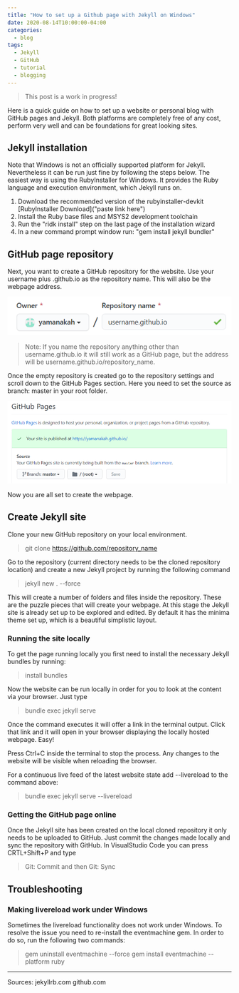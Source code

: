 ```yaml
---
title: "How to set up a Github page with Jekyll on Windows"
date: 2020-08-14T10:00:00-04:00
categories:
  - blog
tags:
  - Jekyll
  - GitHub
  - tutorial
  - blogging
---
```


>This post is a work in progress! 

Here is a quick guide on how to set up a website or personal blog with GitHub pages and Jekyll. Both platforms are completely free of any cost, perform very well and can be foundations for great looking sites.

## Jekyll installation

Note that Windows is not an officially supported platform for Jekyll. Nevertheless it can be run just fine by following the steps below. The easiest way is using the RubyInstaller for Windows. It provides the Ruby language and execution environment, which Jekyll runs on.

1. Download the recommended version of the rubyinstaller-devkit 
[RubyInstaller Download]("paste link here")
2. Install the Ruby base files and MSYS2 development toolchain
3. Run the "ridk install" step on the last page of the installation wizard
4. In a new command prompt window run: "gem install jekyll bundler"

## GitHub page repository

Next, you want to create a GitHub repository for the website. Use your username plus .github.io as the repository name. This will also be the webpage address.

![GitHub repository](./assets/2020-08-12-jekyll-page/github_repo.PNG)

>Note: If you name the repository anything other than username.github.io it will still work as a GitHub page, but the address will be username.github.io/repository_name.

Once the empty repository is created go to the repository settings and scroll down to the GitHub Pages section. Here you need to set the source as branch: master in your root folder.

![repository settings](./assets/2020-08-12-jekyll-page/github_site.PNG)

Now you are all set to create the webpage.

## Create Jekyll site

Clone your new GitHub repository on your local environment.
>git clone https://github.com/repository_name

Go to the repository (current directory needs to be the cloned repository location) and create a new Jekyll project by running the following command
> jekyll new . --force

This will create a number of folders and files inside the repository. These are the puzzle pieces that will create your webpage. At this stage the Jekyll site is already set up to be explored and edited. By default it has the minima theme set up, which is a beautiful simplistic layout.

### Running the site locally
To get the page running locally you first need to install the necessary Jekyll bundles by running:
>install bundles

Now the website can be run locally in order for you to look at the content via your browser. Just type
> bundle exec jekyll serve

Once the command executes it will offer a link in the terminal output. Click that link and it will open in your  browser displaying the locally hosted webpage. Easy!

Press Ctrl+C inside the terminal to stop the process. Any changes to the website will be visible when reloading the browser. 

For a continuous live feed of the latest website state add --livereload to the command above:
> bundle exec jekyll serve --livereload

### Getting the GitHub page online
Once the Jekyll site has been created on the local cloned repository it only needs to be uploaded to GitHub. Just commit the changes made locally and sync the repository with GitHub. In VisualStudio Code you can press CRTL+Shift+P and type
>Git: Commit
and then
>Git: Sync


## Troubleshooting
### Making livereload work under Windows
Sometimes the livereload functionality does not work under Windows. To resolve the issue you need to re-install the eventmachine gem. In order to do so, run the following two commands:
>gem uninstall eventmachine --force
>gem install eventmachine --platform ruby



-----
Sources:
jekyllrb.com
github.com